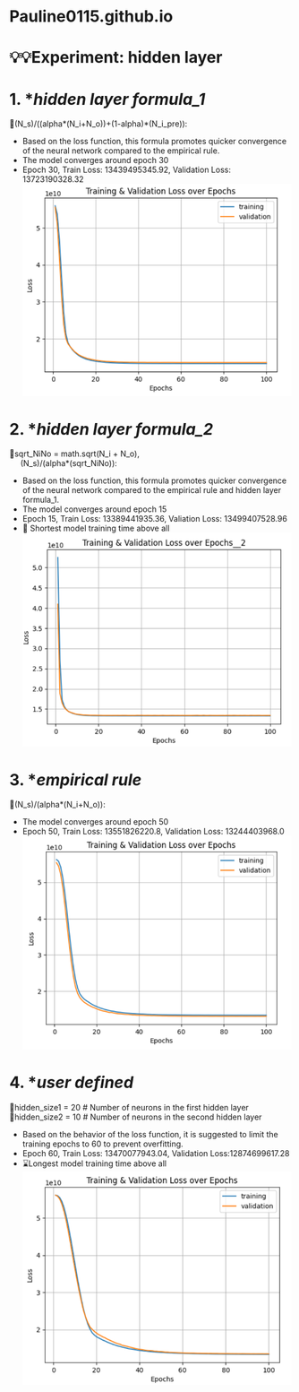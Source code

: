 # Pauline0115.github.io

# 💡💡Experiment: hidden layer
# 1. *_hidden layer formula_1_
🔎(N_s)/((alpha*(N_i+N_o))+(1-alpha)*(N_i_pre)):<br>
+  Based on the loss function, this formula promotes quicker convergence of the neural network compared to the empirical rule.
+  The model converges around epoch 30
+  Epoch 30, Train Loss: 13439495345.92, Validation Loss: 13723190328.32
![Training & Validation Loss over Epochs](./chart/new-formula_1.png)
# 2. *_hidden layer formula_2_
🔎sqrt_NiNo = math.sqrt(N_i + N_o), <br>
&nbsp;&nbsp;&nbsp;&nbsp;&nbsp;(N_s)/(alpha*(sqrt_NiNo)):<br>
+  Based on the loss function, this formula promotes quicker convergence of the neural network compared to the empirical rule and hidden layer formula_1.
+  The model converges around epoch 15
+  Epoch 15, Train Loss: 13389441935.36, Valiation Loss: 13499407528.96
+ 💖 Shortest model training time above all
![Training & Validation Loss over Epochs](./chart/new-formula_2.png)
# 3. *_empirical rule_
🔎(N_s)/(alpha*(N_i+N_o)):<br>
+  The model converges around epoch 50
+  Epoch 50, Train Loss: 13551826220.8, Validation Loss: 13244403968.0
![Training & Validation Loss over Epochs](./chart/empirical-rule.png)
# 4. *_user defined_
🔎hidden_size1 = 20  # Number of neurons in the first hidden layer<br>
🔎hidden_size2 = 10  # Number of neurons in the second hidden layer
+  Based on the behavior of the loss function, it is suggested to limit the training epochs to 60 to prevent overfitting. 
+  Epoch 60, Train Loss: 13470077943.04, Validation Loss:12874699617.28
+  ⌛Longest model training time above all<br>
![Training & Validation Loss over Epochs](./chart/user-defined.png)




